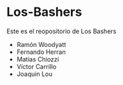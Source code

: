 # Los-Bashers
Este es el reopositorio de Los Bashers

* Ramón Woodyatt
* Fernando Herran
* Matias Chiozzi
* Víctor Carrillo
* Joaquin Lou
